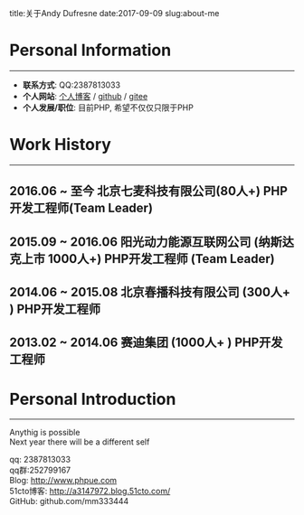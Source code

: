 title:关于Andy Dufresne
date:2017-09-09
slug:about-me

# Personal Information
---
- **联系方式**: QQ:2387813033
- **个人网站**: [个人博客](www.phpue.com) / [github](https://github.com/mm333444) / [gitee](https://gitee.com/ccnv07/)
- **个人发展/职位**: 目前PHP, 希望不仅仅只限于PHP

# Work History
---
## 2016.06 ~ 至今 北京七麦科技有限公司(80人+) PHP开发工程师(Team Leader)

## 2015.09 ~ 2016.06 阳光动力能源互联网公司 (纳斯达克上市 1000人+) PHP开发工程师 (Team Leader)

## 2014.06 ~ 2015.08 北京春播科技有限公司 (300人+ ) PHP开发工程师

## 2013.02 ~ 2014.06 赛迪集团 (1000人+ ) PHP开发工程师

# Personal Introduction
---
Anythig is possible<br />
Next year there will be a different self <br />


qq: 2387813033 <br/>
qq群:252799167 <br/>
Blog: http://www.phpue.com <br/>
51cto博客: http://a3147972.blog.51cto.com/ <br/>
GitHub: github.com/mm333444 <br/>
